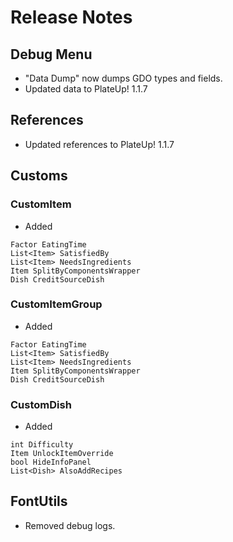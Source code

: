 # Release Notes

## Debug Menu

* "Data Dump" now dumps GDO types and fields.
* Updated data to PlateUp! 1.1.7

## References

* Updated references to PlateUp! 1.1.7

## Customs

### CustomItem

+ Added
```
Factor EatingTime
List<Item> SatisfiedBy
List<Item> NeedsIngredients
Item SplitByComponentsWrapper
Dish CreditSourceDish
```

### CustomItemGroup

+ Added
```
Factor EatingTime
List<Item> SatisfiedBy
List<Item> NeedsIngredients
Item SplitByComponentsWrapper
Dish CreditSourceDish
```

### CustomDish

+ Added
```
int Difficulty
Item UnlockItemOverride
bool HideInfoPanel
List<Dish> AlsoAddRecipes
```

## FontUtils

- Removed debug logs.
